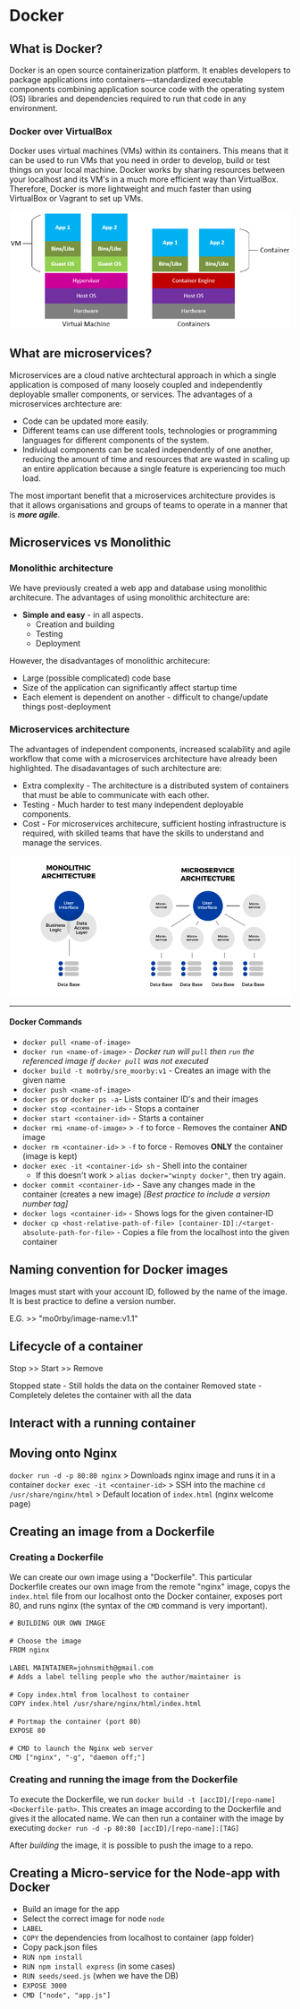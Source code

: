 # Docker
## What is Docker?
Docker is an open source containerization platform. It enables developers to package applications into containers—standardized executable components combining application source code with the operating system (OS) libraries and dependencies required to run that code in any environment.

### Docker over VirtualBox
Docker uses virtual machines (VMs) within its containers. This means that it can be used to run VMs that you need in order to develop, build or test things on your local machine. Docker works by sharing resources between your localhost and its VM's in a much more efficient way than VirtualBox. Therefore, Docker is more lightweight and much faster than using VirtualBox or Vagrant to set up VMs.

![](https://github.com/Mo0rBy/Docker_intro/blob/main/img/Demystifying-containers_image1.png)

## What are microservices?
Microservices are a cloud native archtectural approach in which a single application is composed of many loosely coupled and independently deployable smaller components, or services. The advantages of a microservices archtecture are:
- Code can be updated more easily.
- Different teams can use different tools, technologies or programming languages for different components of the system.
- Individual components can be scaled independently of one another, reducing the amount of time and resources that are wasted in scaling up an entire application because a single feature is experiencing too much load.

The most important benefit that a microservices architecture provides is that it allows organisations and groups of teams to operate in a manner that is __*more agile*__.

## Microservices vs Monolithic
### Monolithic architecture
We have previously created a web app and database using monolithic architecure. The advantages of using monolithic architecture are:
- **Simple and easy** - in all aspects.
    - Creation and building
    - Testing
    - Deployment

However, the disadvantages of monolithic architecure:
- Large (possible complicated) code base
- Size of the application can significantly affect startup time
- Each element is dependent on another - difficult to change/update things post-deployment

### Microservices architecture
The advantages of independent components, increased scalability and agile workflow that come with a microservices architecture have already been highlighted. The disadavantages of such architecture are:

- Extra complexity - The architecture is a distributed system of containers that must be able to communicate with each other.
- Testing - Much harder to test many independent deployable components.
- Cost - For microservices architecure, sufficient hosting infrastructure is required, with skilled teams that have the skills to understand and manage the services.

![](./img/Frame-1.webp)


--------------------------------------------------------------------------------------

#### Docker Commands
- `docker pull <name-of-image>`
- `docker run <name-of-image>` - *Docker run will `pull` then `run` the referenced image if `docker pull` was not executed*
- `docker build -t mo0rby/sre_moorby:v1` - Creates an image with the given name
- `docker push <name-of-image>`
- `docker ps` or `docker ps -a`- Lists container ID's and their images
- `docker stop <container-id>` - Stops a container
- `docker start <container-id>` - Starts a container
- `docker rmi <name-of-image>` > `-f` to force - Removes the container __AND__ image
- `docker rm <container-id>` > `-f` to force - Removes __ONLY__ the container (image is kept)
- `docker exec -it <container-id> sh` - Shell into the container
    - If this doesn't work > `alias docker="winpty docker"`, then try again.
- `docker commit <container-id>` - Save any changes made in the container (creates a new image) *[Best practice to include a version number tag]*
- `docker logs <container-id>` - Shows logs for the given container-ID
- `docker cp <host-relative-path-of-file> [container-ID]:/<target-absolute-path-for-file>` - Copies a file from the localhost into the given container

## Naming convention for Docker images
Images must start with your account ID, followed by the name of the image. It is best practice to define a version number.

E.G. >> "mo0rby/image-name:v1.1"

## Lifecycle of a container
Stop >> Start >> Remove

Stopped state - Still holds the data on the container
Removed state - Completely deletes the container with all the data

## Interact with a running container


## Moving onto Nginx
`docker run -d -p 80:80 nginx` > Downloads nginx image and runs it in a container
`docker exec -it <container-id>` > SSH into the machine
`cd /usr/share/nginx/html` > Default location of `index.html` (nginx welcome page)

## Creating an image from a Dockerfile
### Creating a Dockerfile
We can create our own image using a "Dockerfile". This particular Dockerfile creates our own image from the remote "nginx" image, copys the `index.html` file from our localhost onto the Docker container, exposes port 80, and runs nginx (the syntax of the `CMD` command is very important).

```Docker
# BUILDING OUR OWN IMAGE

# Choose the image
FROM nginx

LABEL MAINTAINER=johnsmith@gmail.com
# Adds a label telling people who the author/maintainer is

# Copy index.html from localhost to container
COPY index.html /usr/share/nginx/html/index.html 

# Portmap the container (port 80)
EXPOSE 80

# CMD to launch the Nginx web server
CMD ["nginx", "-g", "daemon off;"]
```
### Creating and running the image from the Dockerfile
To execute the Dockerfile, we run `docker build -t [accID]/[repo-name] <Dockerfile-path>`. This creates an image according to the Dockerfile and gives it the allocated name. We can then run a container with the image by executing `docker run -d -p 80:80 [accID]/[repo-name]:[TAG]`

After *building* the image, it is possible to push the image to a repo.

## Creating a Micro-service for the Node-app with Docker
- Build an image for the app
- Select the correct image for node `node`
- `LABEL`
- `COPY` the dependencies from localhost to container (app folder)
- Copy pack.json files
- `RUN npm install`
- `RUN npm install express` (in some cases)
- `RUN seeds/seed.js` (when we have the DB)
- `EXPOSE 3000`
- `CMD ["node", "app.js"]`